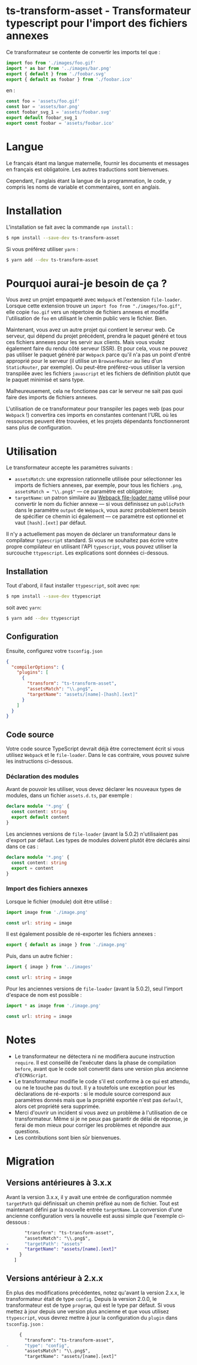 # ts-transform-asset - Transformateur typescript pour l'import des fichiers annexes

Ce transformateur se contente de convertir les imports tel que :

```typescript
import foo from './images/foo.gif'
import * as bar from '../images/bar.png'
export { default } from './foobar.svg'
export { default as foobar } from './foobar.ico'
```

en :

```typescript
const foo = 'assets/foo.gif'
const bar = 'assets/bar.png'
const foobar_svg_1 = 'assets/foobar.svg'
export default foobar_svg_1
export const foobar = 'assets/foobar.ico'
```

# Langue

Le français étant ma langue maternelle, fournir les documents et messages en français est obligatoire. Les autres traductions sont bienvenues.

Cependant, l'anglais étant la langue de la programmation, le code, y compris les noms de variable et commentaires, sont en anglais.

# Installation

L'installation se fait avec la commande `npm install` :

```bash
$ npm install --save-dev ts-transform-asset
```

Si vous préférez utiliser `yarn` :

```bash
$ yarn add --dev ts-transform-asset
```

# Pourquoi aurai-je besoin de ça ?

Vous avez un projet empaqueté avec `Webpack` et l'extension `file-loader`. Lorsque cette extension trouve un `import foo from "./images/foo.gif"`, elle copie `foo.gif` vers un répertoire de fichiers annexes et modifie l'utilisation de `foo` en utilisant le chemin public vers le fichier. Bien.

Maintenant, vous avez un autre projet qui contient le serveur web. Ce serveur, qui dépend du projet précédent, prendra le paquet généré et tous ces fichiers annexes pour les servir aux clients. Mais vous voulez également faire du rendu côté serveur (SSR). Et pour cela, vous ne pouvez pas utiliser le paquet généré par `Webpack` parce qu'il n'a pas un point d'entré approprié pour le serveur (il utilise un `BrowserRouter` au lieu d'un `StaticRouter`, par exemple). Ou peut-être préférez-vous utiliser la version transpilée avec les fichiers `javascript` et les fichiers de définition plutôt que le paquet minimisé et sans type.

Malheureusement, cela ne fonctionne pas car le serveur ne sait pas quoi faire des imports de fichiers annexes.

L'utilisation de ce transformateur pour transpiler les pages web (pas pour `Webpack` !) convertira ces imports en constantes contenant l'URL où les ressources peuvent être trouvées, et les projets dépendants fonctionneront sans plus de configuration.

# Utilisation

Le transformateur accepte les paramètres suivants :

- `assetsMatch`: une expression rationnelle utilisée pour sélectionner les imports de fichiers annexes, par exemple, pour tous les fichiers `.png`, `assetsMatch = "\\.png$"` — ce paramètre est obligatoire;
- `targetName`: un patron similaire au [Webpack file-loader name](https://webpack.js.org/loaders/file-loader/#name) utilisé pour convertir le nom du fichier annexe — si vous définissez un `publicPath` dans le paramètre `output` de `Webpack`, vous aurez probablement besoin de spécifier ce chemin ici également — ce paramètre est optionnel et vaut `[hash].[ext]` par défaut.

Il n'y a actuellement pas moyen de déclarer un transformateur dans le compilateur `typescript` standard. Si vous ne souhaitez pas écrire votre propre compilateur en utilisant l'API `typescript`, vous pouvez utiliser la surcouche `ttypescript`. Les explications sont données ci-dessous.

## Installation

Tout d'abord, il faut installer `ttypescript`, soit avec `npm`:

```bash
$ npm install --save-dev ttypescript
```

soit avec `yarn`:

```bash
$ yarn add --dev ttypescript
```

## Configuration

Ensuite, configurez votre `tsconfig.json`

```json
{
  "compilerOptions": {
    "plugins": [
      {
        "transform": "ts-transform-asset",
        "assetsMatch": "\\.png$",
        "targetName": "assets/[name]-[hash].[ext]"
      }
    ]
  }
}
```

## Code source

Votre code source TypeScript devrait déjà être correctement écrit si vous utilisez `Webpack` et le `file-loader`. Dans le cas contraire, vous pouvez suivre les instructions ci-dessous.

### Déclaration des modules

Avant de pouvoir les utiliser, vous devez déclarer les nouveaux types de modules, dans un fichier `assets.d.ts`, par exemple :

```typescript
declare module '*.png' {
  const content: string
  export default content
}
```

Les anciennes versions de `file-loader` (avant la 5.0.2) n'utilisaient pas d'export par défaut. Les types de modules doivent plutôt être déclarés ainsi dans ce cas :

```typescript
declare module '*.png' {
  const content: string
  export = content
}
```

### Import des fichiers annexes

Lorsque le fichier (module) doit être utilisé :

```typescript
import image from './image.png'

const url: string = image
```

Il est également possible de ré-exporter les fichiers annexes :

```typescript
export { default as image } from './image.png'
```

Puis, dans un autre fichier :

```typescript
import { image } from '../images'

const url: string = image
```

Pour les anciennes versions de `file-loader` (avant la 5.0.2), seul l'import d'espace de nom est possible :

```typescript
import * as image from './image.png'

const url: string = image
```

# Notes

- Le transformateur ne détectera ni ne modifiera aucune instruction `require`. Il est conseillé de l'exécuter dans la phase de compilation `before`, avant que le code soit convertit dans une version plus ancienne d'`ECMAScript`.
- Le transformateur modifie le code s'il est conforme à ce qui est attendu, ou ne le touche pas du tout. Il y a toutefois une exception pour les déclarations de ré-exports : si le module source correspond aux paramètres donnés mais que la propriété exportée n'est pas `default`, alors cet propriété sera supprimée.
- Merci d'ouvrir un incident si vous avez un problème à l'utilisation de ce transformateur. Même si je ne peux pas garantir de délai de réponse, je ferai de mon mieux pour corriger les problèmes et répondre aux questions.
- Les contributions sont bien sûr bienvenues.

# Migration

## Versions antérieures à 3.x.x

Avant la version 3.x.x, il y avait une entrée de configuration nommée `targetPath` qui définissait un chemin préfixé au nom de fichier. Tout est maintenant défini par la nouvelle entrée `targetName`. La conversion d'une ancienne configuration vers la nouvelle est aussi simple que l'exemple ci-dessous :

```diff
       "transform": "ts-transform-asset",
       "assetsMatch": "\\.png$",
-      "targetPath": "assets"
+      "targetName": "assets/[name].[ext]"
     }
   ]
```

## Versions antérieur à 2.x.x

En plus des modifications précédentes, notez qu'avant la version 2.x.x, le transformateur était de type `config`. Depuis la version 2.0.0, le transformateur est de type `program`, qui est le type par défaut. Si vous mettez à jour depuis une version plus ancienne et que vous utilisez `ttypescript`, vous devrez mettre à jour la configuration du `plugin` dans `tsconfig.json` :

```diff
     {
       "transform": "ts-transform-asset",
-      "type": "config",
       "assetsMatch": "\\.png$",
       "targetName": "assets/[name].[ext]"
```
